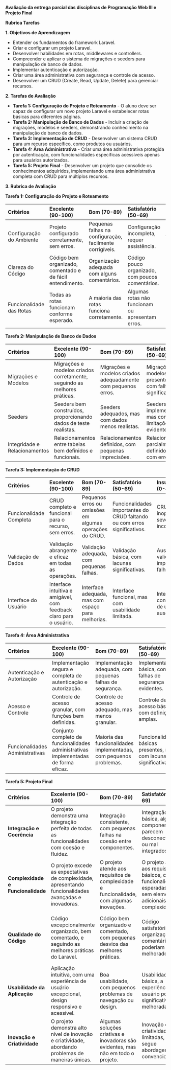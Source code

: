 ﻿**Avaliação da entrega parcial das disciplinas de Programação Web III e Projeto Final**

**Rubrica Tarefas**

**1. Objetivos de Aprendizagem**

- Entender os fundamentos do framework Laravel.
- Criar e configurar um projeto Laravel.
- Desenvolver habilidades em rotas, middlewares e controllers.
- Compreender e aplicar o sistema de migrações e seeders para manipulação de banco de dados.
- Implementar autenticação e autorização.
- Criar uma área administrativa com segurança e controle de acesso.
- Desenvolver um CRUD (Create, Read, Update, Delete) para gerenciar recursos.

**2. Tarefas de Avaliação**

- **Tarefa 1: Configuração do Projeto e Roteamento** - O aluno deve ser capaz de configurar um novo projeto Laravel e estabelecer rotas básicas para diferentes páginas.
- **Tarefa 2: Manipulação de Banco de Dados** - Incluir a criação de migrações, modelos e seeders, demonstrando conhecimento na manipulação de banco de dados.
- **Tarefa 3: Implementação de CRUD** - Desenvolver um sistema CRUD para um recurso específico, como produtos ou usuários.
- **Tarefa 4: Área Administrativa** - Criar uma área administrativa protegida por autenticação, com funcionalidades específicas acessíveis apenas para usuários autorizados.
- **Tarefa 5: Projeto Final** - Desenvolver um projeto que consolide os conhecimentos adquiridos, implementando uma área administrativa completa com CRUD para múltiplos recursos.

**3. Rubrica de Avaliação**

**Tarefa 1: Configuração do Projeto e Roteamento**

|**Critérios**|**Excelente (90-100)**|**Bom (70-89)**|**Satisfatório (50-69)**|**Insuficiente (0-49)**|
| :- | :- | :- | :- | :- |
|Configuração do Ambiente|Projeto configurado corretamente, sem erros.|Pequenas falhas na configuração, facilmente corrigíveis.|Configuração incompleta, requer assistência.|Configuração falha ou ausente.|
|Clareza do Código|Código bem organizado, comentado e de fácil entendimento.|Organização adequada com alguns comentários.|Código pouco organizado, com poucos comentários.|Código desorganizado e sem comentários.|
|Funcionalidade das Rotas|Todas as rotas funcionam conforme esperado.|A maioria das rotas funciona corretamente.|Algumas rotas não funcionam ou apresentam erros.|Falha significativa nas rotas, muitos erros.|

**Tarefa 2: Manipulação de Banco de Dados**

|**Critérios**|**Excelente (90-100)**|**Bom (70-89)**|**Satisfatório (50-69)**|**Insuficiente (0-49)**|
| :- | :- | :- | :- | :- |
|Migrações e Modelos|Migrações e modelos criados corretamente, seguindo as melhores práticas.|Migrações e modelos criados adequadamente com pequenos erros.|Migrações e modelos presentes, mas com falhas significativas.|Falta de migrações e modelos adequados.|
|Seeders|Seeders bem construídos, proporcionando dados de teste realistas.|Seeders adequados, mas com dados menos realistas.|Seeders implementados, mas com limitações evidentes.|Ausência de seeders ou implementação falha.|
|Integridade e Relacionamentos|Relacionamentos entre tabelas bem definidos e funcionais.|Relacionamentos definidos, com pequenas imprecisões.|Relacionamentos parcialmente definidos ou com erros.|Relacionamentos incorretos ou ausentes.|

**Tarefa 3: Implementação de CRUD**

|**Critérios**|**Excelente (90-100)**|**Bom (70-89)**|**Satisfatório (50-69)**|**Insuficiente (0-49)**|
| :- | :- | :- | :- | :- |
|Funcionalidade Completa|CRUD completo e funcional para o recurso, sem erros.|Pequenos erros ou omissões em algumas operações do CRUD.|Funcionalidades importantes do CRUD faltando ou com erros significativos.|CRUD inoperante ou severamente incompleto.|
|Validação de Dados|Validação abrangente e eficaz em todas as operações.|Validação adequada, com pequenas falhas.|Validação básica, com lacunas significativas.|Ausência de validação ou implementação falha.|
|Interface do Usuário|Interface intuitiva e amigável, com feedback claro para o usuário.|Interface adequada, mas com espaço para melhorias.|Interface funcional, mas com usabilidade limitada.|Interface confusa, difícil de usar ou ausente.|

**Tarefa 4: Área Administrativa**

|**Critérios**|**Excelente (90-100)**|**Bom (70-89)**|**Satisfatório (50-69)**|**Insuficiente (0-49)**|
| :- | :- | :- | :- | :- |
|Autenticação e Autorização|Implementação segura e completa de autenticação e autorização.|Implementação adequada, com pequenas falhas de segurança.|Implementação básica, com falhas de segurança evidentes.|Falta de autenticação e autorização segura.|
|Acesso e Controle|Controle de acesso granular, com funções bem definidas.|Controle de acesso adequado, mas menos granular.|Controle de acesso básico, com definições amplas.|Falta de controle de acesso adequado.|
|Funcionalidades Administrativas|Conjunto completo de funcionalidades administrativas implementadas de forma eficaz.|Maioria das funcionalidades implementadas, com pequenos problemas.|Funcionalidades básicas presentes, mas com lacunas significativas.|Falta de funcionalidades administrativas essenciais.|

**Tarefa 5: Projeto Final**

|**Critérios**|**Excelente (90-100)**|**Bom (70-89)**|**Satisfatório (50-69)**|**Insuficiente (0-49)**|
| :- | :- | :- | :- | :- |
|**Integração e Coerência**|O projeto demonstra uma integração perfeita de todas as funcionalidades com coesão e fluidez.|Integração consistente, com pequenas falhas na coesão entre componentes.|Integração básica, alguns componentes parecem desconectados ou mal integrados.|Falta de integração significativa, muitos componentes operam isoladamente.|
|**Complexidade e Funcionalidade**|O projeto excede as expectativas de complexidade, apresentando funcionalidades avançadas e inovadoras.|O projeto atende aos requisitos de complexidade e funcionalidade, com algumas inovações.|O projeto atende aos requisitos básicos, com funcionalidades esperadas, mas sem elementos adicionais de complexidade.|O projeto não atende aos requisitos mínimos de funcionalidade e complexidade.|
|**Qualidade do Código**|Código excepcionalmente organizado, bem comentado, e seguindo as melhores práticas do Laravel.|Código bem organizado e comentado, com pequenas desvios das melhores práticas.|Código satisfatório, organização e comentários poderiam ser melhorados.|Código desorganizado, com poucos ou nenhum comentário, não segue as melhores práticas.|
|**Usabilidade da Aplicação**|Aplicação intuitiva, com uma experiência de usuário excepcional, design responsivo e acessível.|Boa usabilidade, com pequenos problemas de navegação ou design.|Usabilidade básica, a experiência do usuário pode ser significativamente melhorada.|Usabilidade pobre, difícil de navegar, problemas significativos de design.|
|**Inovação e Criatividade**|O projeto demonstra alto nível de inovação e criatividade, abordando problemas de maneiras únicas.|Algumas soluções criativas e inovadoras são evidentes, mas não em todo o projeto.|Inovação e criatividade limitadas, projeto segue abordagens convencionais.|Falta de inovação, o projeto não demonstra criatividade ou pensamento original.|


